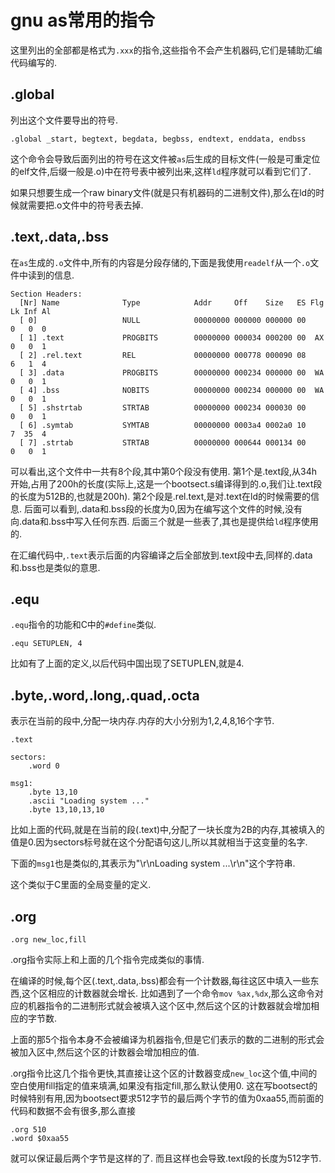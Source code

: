 # gnu as常用的指令

这里列出的全部都是格式为`.xxx`的指令,这些指令不会产生机器码,它们是辅助汇编代码编写的.

## .global
列出这个文件要导出的符号.

    .global _start, begtext, begdata, begbss, endtext, enddata, endbss

这个命令会导致后面列出的符号在这文件被`as`后生成的目标文件(一般是可重定位的elf文件,后缀一般是.o)中在符号表中被列出来,这样`ld`程序就可以看到它们了.

如果只想要生成一个raw binary文件(就是只有机器码的二进制文件),那么在ld的时候就需要把.o文件中的符号表去掉.

## .text,.data,.bss

在`as`生成的`.o`文件中,所有的内容是分段存储的,下面是我使用`readelf`从一个`.o`文件中读到的信息.

    Section Headers:
      [Nr] Name              Type            Addr     Off    Size   ES Flg Lk Inf Al
      [ 0]                   NULL            00000000 000000 000000 00      0   0  0
      [ 1] .text             PROGBITS        00000000 000034 000200 00  AX  0   0  1
      [ 2] .rel.text         REL             00000000 000778 000090 08      6   1  4
      [ 3] .data             PROGBITS        00000000 000234 000000 00  WA  0   0  1
      [ 4] .bss              NOBITS          00000000 000234 000000 00  WA  0   0  1
      [ 5] .shstrtab         STRTAB          00000000 000234 000030 00      0   0  1
      [ 6] .symtab           SYMTAB          00000000 0003a4 0002a0 10      7  35  4
      [ 7] .strtab           STRTAB          00000000 000644 000134 00      0   0  1

可以看出,这个文件中一共有8个段,其中第0个段没有使用.
第1个是.text段,从34h开始,占用了200h的长度(实际上,这是一个bootsect.s编译得到的.o,我们让.text段的长度为512B的,也就是200h).
第2个段是.rel.text,是对.text在ld的时候需要的信息.
后面可以看到,.data和.bss段的长度为0,因为在编写这个文件的时候,没有向.data和.bss中写入任何东西.
后面三个就是一些表了,其也是提供给`ld`程序使用的.

在汇编代码中,`.text`表示后面的内容编译之后全部放到.text段中去,同样的.data和.bss也是类似的意思.

## .equ
`.equ`指令的功能和C中的`#define`类似.

    .equ SETUPLEN, 4
比如有了上面的定义,以后代码中国出现了SETUPLEN,就是4.


## .byte,.word,.long,.quad,.octa

表示在当前的段中,分配一块内存.内存的大小分别为1,2,4,8,16个字节.

    .text

    sectors:
	    .word 0

    msg1:
    	.byte 13,10
    	.ascii "Loading system ..."
    	.byte 13,10,13,10

比如上面的代码,就是在当前的段(.text)中,分配了一块长度为2B的内存,其被填入的值是0.因为sectors标号就在这个分配语句这儿,所以其就相当于这变量的名字.

下面的`msg1`也是类似的,其表示为"\r\nLoading system ...\r\n"这个字符串.

这个类似于C里面的全局变量的定义.

## .org

    .org new_loc,fill

.org指令实际上和上面的几个指令完成类似的事情.

在编译的时候,每个区(.text,.data,.bss)都会有一个计数器,每往这区中填入一些东西,这个区相应的计数器就会增长.
比如遇到了一个命令`mov %ax,%dx`,那么这命令对应的机器指令的二进制形式就会被填入这个区中,然后这个区的计数器就会增加相应的字节数.

上面的那5个指令本身不会被编译为机器指令,但是它们表示的数的二进制的形式会被加入区中,然后这个区的计数器会增加相应的值.

.org指令比这几个指令更快,其直接让这个区的计数器变成`new_loc`这个值,中间的空白使用fill指定的值来填满,如果没有指定fill,那么默认使用0. 这在写bootsect的时候特别有用,因为bootsect要求512字节的最后两个字节的值为0xaa55,而前面的代码和数据不会有很多,那么直接

    .org 510
    .word $0xaa55
就可以保证最后两个字节是这样的了.
而且这样也会导致.text段的长度为512字节.
